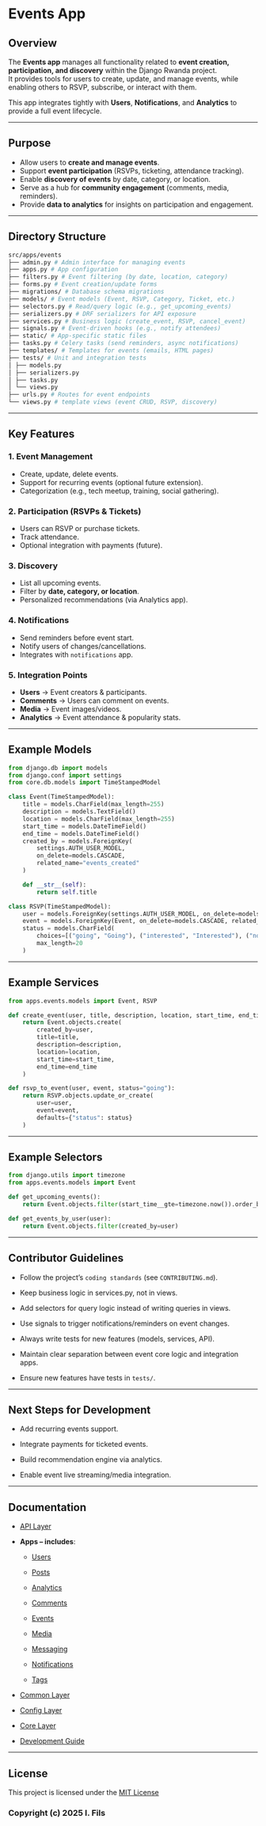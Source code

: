# Events App

## Overview

The **Events app** manages all functionality related to **event creation, participation, and discovery** within the Django Rwanda project.  
It provides tools for users to create, update, and manage events, while enabling others to RSVP, subscribe, or interact with them.

This app integrates tightly with **Users**, **Notifications**, and **Analytics** to provide a full event lifecycle.

---

## Purpose
- Allow users to **create and manage events**.
- Support **event participation** (RSVPs, ticketing, attendance tracking).
- Enable **discovery of events** by date, category, or location.
- Serve as a hub for **community engagement** (comments, media, reminders).
- Provide **data to analytics** for insights on participation and engagement.

---

## Directory Structure

```bash
src/apps/events
├── admin.py # Admin interface for managing events
├── apps.py # App configuration
├── filters.py # Event filtering (by date, location, category)
├── forms.py # Event creation/update forms
├── migrations/ # Database schema migrations
├── models/ # Event models (Event, RSVP, Category, Ticket, etc.)
├── selectors.py # Read/query logic (e.g., get_upcoming_events)
├── serializers.py # DRF serializers for API exposure
├── services.py # Business logic (create_event, RSVP, cancel_event)
├── signals.py # Event-driven hooks (e.g., notify attendees)
├── static/ # App-specific static files
├── tasks.py # Celery tasks (send reminders, async notifications)
├── templates/ # Templates for events (emails, HTML pages)
├── tests/ # Unit and integration tests
│ ├── models.py
│ ├── serializers.py
│ ├── tasks.py
│ └── views.py
├── urls.py # Routes for event endpoints
└── views.py # template views (event CRUD, RSVP, discovery)
```

---

## Key Features

### 1. Event Management
- Create, update, delete events.
- Support for recurring events (optional future extension).
- Categorization (e.g., tech meetup, training, social gathering).

### 2. Participation (RSVPs & Tickets)
- Users can RSVP or purchase tickets.
- Track attendance.
- Optional integration with payments (future).

### 3. Discovery
- List all upcoming events.
- Filter by **date, category, or location**.
- Personalized recommendations (via Analytics app).

### 4. Notifications
- Send reminders before event start.
- Notify users of changes/cancellations.
- Integrates with `notifications` app.

### 5. Integration Points
- **Users** → Event creators & participants.
- **Comments** → Users can comment on events.
- **Media** → Event images/videos.
- **Analytics** → Event attendance & popularity stats.

---

## Example Models

```python
from django.db import models
from django.conf import settings
from core.db.models import TimeStampedModel

class Event(TimeStampedModel):
    title = models.CharField(max_length=255)
    description = models.TextField()
    location = models.CharField(max_length=255)
    start_time = models.DateTimeField()
    end_time = models.DateTimeField()
    created_by = models.ForeignKey(
        settings.AUTH_USER_MODEL, 
        on_delete=models.CASCADE,
        related_name="events_created"
    )

    def __str__(self):
        return self.title

class RSVP(TimeStampedModel):
    user = models.ForeignKey(settings.AUTH_USER_MODEL, on_delete=models.CASCADE)
    event = models.ForeignKey(Event, on_delete=models.CASCADE, related_name="rsvps")
    status = models.CharField(
        choices=[("going", "Going"), ("interested", "Interested"), ("not_going", "Not Going")],
        max_length=20
    )
```

---

## Example Services

```python
from apps.events.models import Event, RSVP

def create_event(user, title, description, location, start_time, end_time):
    return Event.objects.create(
        created_by=user,
        title=title,
        description=description,
        location=location,
        start_time=start_time,
        end_time=end_time
    )

def rsvp_to_event(user, event, status="going"):
    return RSVP.objects.update_or_create(
        user=user,
        event=event,
        defaults={"status": status}
    )

```

---

## Example Selectors

```python
from django.utils import timezone
from apps.events.models import Event

def get_upcoming_events():
    return Event.objects.filter(start_time__gte=timezone.now()).order_by("start_time")

def get_events_by_user(user):
    return Event.objects.filter(created_by=user)

```

---

## Contributor Guidelines

- Follow the project’s `coding standards` (see `CONTRIBUTING.md`).

- Keep business logic in services.py, not in views.

- Add selectors for query logic instead of writing queries in views.

- Use signals to trigger notifications/reminders on event changes.

- Always write tests for new features (models, services, API).

- Maintain clear separation between event core logic and integration apps.

- Ensure new features have tests in `tests/`.

---

## Next Steps for Development

- Add recurring events support.

- Integrate payments for ticketed events.

- Build recommendation engine via analytics.

- Enable event live streaming/media integration.

---

## Documentation

- [API Layer](../api.md)

-  **Apps – includes**:

    - [Users](./users.md)

    - [Posts](./posts.md)

    - [Analytics](./analytics.md)

    - [Comments](./comments.md)

    - [Events](./event.md)

    - [Media](./media.md)

    - [Messaging](./messaging.md)

    - [Notifications](./notification.md)

    - [Tags](./tags.md)

- [Common Layer](../common.md)

- [Config Layer](../config.md)

- [Core Layer](../core.md)

- [Development Guide](../../DEVELOPMENT_GUIDE.md)

---

## License

This project is licensed under the [MIT License](../../LICENSE)

### Copyright (c) 2025 I. Fils